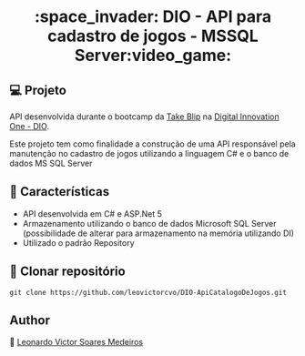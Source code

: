 <h1 align="center">:space_invader: DIO - API para cadastro de jogos - MSSQL Server:video_game:</h1>

## :computer: Projeto

API desenvolvida durante o bootcamp da [Take Blip](https://https://www.take.net/) na [Digital Innovation One - DIO](https://digitalinnovation.one/). 

Este projeto tem como finalidade a construção de uma API responsável pela manutenção no cadastro de jogos utilizando a linguagem C# e o banco de dados MS SQL Server

## :wrench: Características

- API desenvolvida em C# e ASP.Net 5
- Armazenamento utilizando o banco de dados Microsoft SQL Server (possibilidade de alterar para armazenamento na memória utilizando DI)
- Utilizado o padrão Repository

## :floppy_disk: Clonar repositório

```git clone https://github.com/leovictorcvo/DIO-ApiCatalogoDeJogos.git```


## Author

:boy: [Leonardo Victor Soares Medeiros](https://github.com/leovictorcvo)

